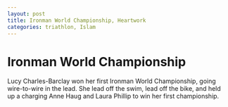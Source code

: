 ```yaml
---
layout: post
title: Ironman World Championship, Heartwork
categories: triathlon, Islam
---
```


# Ironman World Championship

Lucy Charles-Barclay won her first Ironman World Championship, going wire-to-wire in the lead. She lead off the swim, lead off the bike, and held up a charging Anne Haug and Laura Phillip
to win her first championship.
